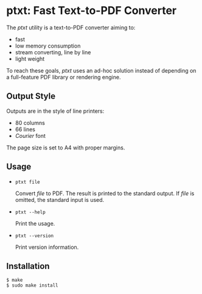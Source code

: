 ptxt: Fast Text-to-PDF Converter
================================

The *ptxt* utility is a text-to-PDF converter aiming to:

- fast
- low memory consumption
- stream converting, line by line
- light weight

To reach these goals, *ptxt* uses an ad-hoc solution instead of depending on a full-feature PDF library or rendering engine.

Output Style
------------

Outputs are in the style of line printers:

- 80 columns
- 66 lines
- *Courier* font

The page size is set to A4 with proper margins.

Usage
-----

- `ptxt file`

	Convert *file* to PDF.
	The result is printed to the standard output.
	If *file* is omitted, the standard input is used.

- `ptxt --help`

	Print the usage.

- `ptxt --version`

	Print version information.

Installation
------------

	$ make
	$ sudo make install
